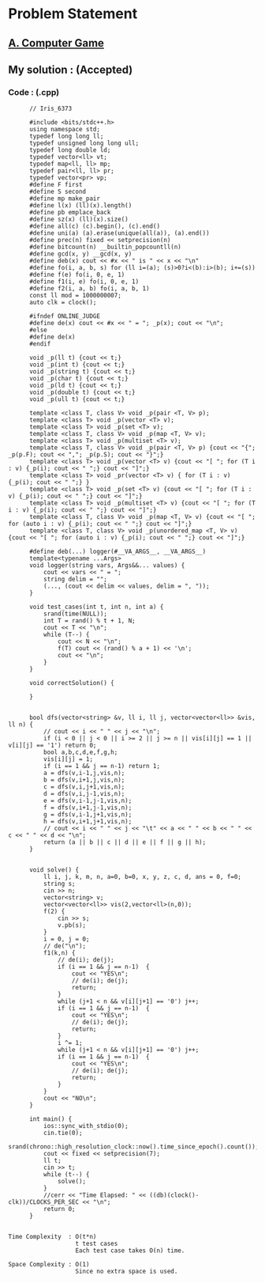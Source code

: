 # Problem Statement

## [A. Computer Game](https://codeforces.com/contest/1598/problem/A)


## My solution :  (Accepted)

     
  
        
   ### Code : (.cpp)  
      
          // Iris_6373
 
          #include <bits/stdc++.h>
          using namespace std;
          typedef long long ll;
          typedef unsigned long long ull;
          typedef long double ld;
          typedef vector<ll> vt;
          typedef map<ll, ll> mp;
          typedef pair<ll, ll> pr;
          typedef vector<pr> vp;
          #define F first
          #define S second
          #define mp make_pair
          #define l(x) (ll)(x).length()
          #define pb emplace_back
          #define sz(x) (ll)(x).size()
          #define all(c) (c).begin(), (c).end()
          #define uni(a) (a).erase(unique(all(a)), (a).end())
          #define prec(n) fixed << setprecision(n)
          #define bitcount(n) __builtin_popcountll(n)
          #define gcd(x, y) __gcd(x, y)
          #define deb(x) cout << #x << " is " << x << "\n"
          #define fo(i, a, b, s) for (ll i=(a); (s)>0?i<(b):i>(b); i+=(s))
          #define f(e) fo(i, 0, e, 1)
          #define f1(i, e) fo(i, 0, e, 1)
          #define f2(i, a, b) fo(i, a, b, 1)
          const ll mod = 1000000007;
          auto clk = clock();

          #ifndef ONLINE_JUDGE
          #define de(x) cout << #x << " = "; _p(x); cout << "\n";
          #else
          #define de(x)
          #endif

          void _p(ll t) {cout << t;}
          void _p(int t) {cout << t;}
          void _p(string t) {cout << t;}
          void _p(char t) {cout << t;}
          void _p(ld t) {cout << t;}
          void _p(double t) {cout << t;}
          void _p(ull t) {cout << t;}

          template <class T, class V> void _p(pair <T, V> p);
          template <class T> void _p(vector <T> v);
          template <class T> void _p(set <T> v);
          template <class T, class V> void _p(map <T, V> v);
          template <class T> void _p(multiset <T> v);
          template <class T, class V> void _p(pair <T, V> p) {cout << "{"; _p(p.F); cout << ","; _p(p.S); cout << "}";}
          template <class T> void _p(vector <T> v) {cout << "[ "; for (T i : v) {_p(i); cout << " ";} cout << "]";}
          template <class T> void _pr(vector <T> v) { for (T i : v) {_p(i); cout << " ";} }
          template <class T> void _p(set <T> v) {cout << "[ "; for (T i : v) {_p(i); cout << " ";} cout << "]";}
          template <class T> void _p(multiset <T> v) {cout << "[ "; for (T i : v) {_p(i); cout << " ";} cout << "]";}
          template <class T, class V> void _p(map <T, V> v) {cout << "[ "; for (auto i : v) {_p(i); cout << " ";} cout << "]";}
          template <class T, class V> void _p(unordered_map <T, V> v) {cout << "[ "; for (auto i : v) {_p(i); cout << " ";} cout << "]";}

          #define deb(...) logger(#__VA_ARGS__, __VA_ARGS__)
          template<typename ...Args>
          void logger(string vars, Args&&... values) {
              cout << vars << " = ";
              string delim = "";
              (..., (cout << delim << values, delim = ", "));
          }

          void test_cases(int t, int n, int a) {
              srand(time(NULL));
              int T = rand() % t + 1, N;
              cout << T << "\n";
              while (T--) {
                  cout << N << "\n";
                  f(T) cout << (rand() % a + 1) << '\n';
                  cout << "\n";
              }
          }

          void correctSolution() {

          }


          bool dfs(vector<string> &v, ll i, ll j, vector<vector<ll>> &vis, ll n) {
              // cout << i << " " << j << "\n";
              if (i < 0 || j < 0 || i >= 2 || j >= n || vis[i][j] == 1 || v[i][j] == '1') return 0;
              bool a,b,c,d,e,f,g,h;
              vis[i][j] = 1;
              if (i == 1 && j == n-1) return 1;
              a = dfs(v,i-1,j,vis,n);
              b = dfs(v,i+1,j,vis,n);
              c = dfs(v,i,j+1,vis,n);
              d = dfs(v,i,j-1,vis,n);
              e = dfs(v,i-1,j-1,vis,n);
              f = dfs(v,i+1,j-1,vis,n);
              g = dfs(v,i-1,j+1,vis,n);
              h = dfs(v,i+1,j+1,vis,n);
              // cout << i << " " << j << "\t" << a << " " << b << " " << c << " " << d << "\n"; 
              return (a || b || c || d || e || f || g || h);
          }


          void solve() {  
              ll i, j, k, m, n, a=0, b=0, x, y, z, c, d, ans = 0, f=0;
              string s;
              cin >> n;
              vector<string> v;
              vector<vector<ll>> vis(2,vector<ll>(n,0));
              f(2) {
                  cin >> s;
                  v.pb(s);
              }
              i = 0, j = 0;
              // de("\n");
              f1(k,n) {
                  // de(i); de(j);
                  if (i == 1 && j == n-1)  {
                      cout << "YES\n";
                      // de(i); de(j);
                      return;
                  }
                  while (j+1 < n && v[i][j+1] == '0') j++;
                  if (i == 1 && j == n-1)  {
                      cout << "YES\n";
                      // de(i); de(j);
                      return;
                  }
                  i ^= 1;
                  while (j+1 < n && v[i][j+1] == '0') j++;
                  if (i == 1 && j == n-1)  {
                      cout << "YES\n";
                      // de(i); de(j);
                      return;
                  }
              }
              cout << "NO\n";
          }

          int main() {
              ios::sync_with_stdio(0);
              cin.tie(0);
              srand(chrono::high_resolution_clock::now().time_since_epoch().count());
              cout << fixed << setprecision(7);
              ll t;
              cin >> t;
              while (t--) {
                  solve();
              }
              //cerr << "Time Elapsed: " << ((db)(clock()-clk))/CLOCKS_PER_SEC << "\n";
              return 0;
          }   


    Time Complexity  : O(t*n)
                       t test cases
                       Each test case takes O(n) time. 

    Space Complexity : O(1)
                       Since no extra space is used.
